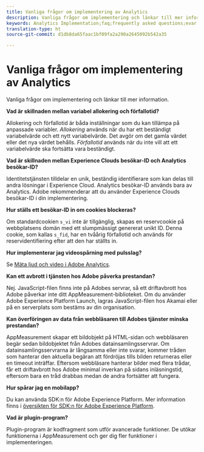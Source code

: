 ```yaml
---
title: Vanliga frågor om implementering av Analytics
description: Vanliga frågor om implementering och länkar till mer information.
keywords: Analytics Implementation;faq;frequently asked questions;evar expiration;custom event visibility;timestamp;visitor id grace period;visitor id;Experience Cloud visitor id;analytics visitor id;dtm;heartbeat;cookies;tracking server;performance;javascript;data collection;s_code version;s_code debug;track link types;track video;track mobile app;first party cookie;ssl certificate;certification expiration;certificate expiration;plugins;data insertion api;500 error;500;Manage user;manage group;users;groups
translation-type: ht
source-git-commit: d1db8da65faac1bf09fa2a290a2645092b542a35

---
```



# Vanliga frågor om implementering av Analytics

Vanliga frågor om implementering och länkar till mer information.

**Vad är skillnaden mellan variabel allokering och förfallotid?**

Allokering och förfallotid är båda inställningar som du kan tillämpa på anpassade variabler. *Allokering* används när du har ett beständigt variabelvärde och ett nytt variabelvärde. Det avgör om det gamla värdet eller det nya värdet behålls. *Förfallotid* används när du inte vill att ett variabelvärde ska fortsätta vara beständigt.

**Vad är skillnaden mellan Experience Clouds besökar-ID och Analytics besökar-ID?**

Identitetstjänsten tilldelar en unik, beständig identifierare som kan delas till andra lösningar i Experience Cloud. Analytics besökar-ID används bara av Analytics. Adobe rekommenderar att du använder Experience Clouds besökar-ID i din implementering.

**Hur ställs ett besökar-ID in om cookies blockeras?**

Om standardcookien `s_vi` inte är tillgänglig, skapas en reservcookie på webbplatsens domän med ett slumpmässigt genererat unikt ID. Denna cookie, som kallas `s_fid`, har en tvåårig förfallotid och används för reservidentifiering efter att den har ställts in.

**Hur implementerar jag videospårning med pulsslag?**

Se [Mäta ljud och video i Adobe Analytics](https://docs.adobe.com/content/help/sv-SE/media-analytics/using/media-overview.html).

**Kan ett avbrott i tjänsten hos Adobe påverka prestandan?**

Nej. JavaScript-filen finns inte på Adobes servrar, så ett driftavbrott hos Adobe påverkar inte ditt AppMeasurement-biblioteket. Om du använder Adobe Experience Platform Launch, lagras JavaScript-filen hos Akamai eller på en serverplats som bestäms av din organisation.

**Kan överföringen av data från webbläsaren till Adobes tjänster minska prestandan?**

AppMeasurement skapar ett bildobjekt på HTML-sidan och webbläsaren begär sedan bildobjektet från Adobes datainsamlingsservrar. Om datainsamlingsservrarna är långsamma eller inte svarar, kommer tråden som hanterar den aktuella begäran att fördröjas tills bilden returneras eller en timeout inträffar. Eftersom webbläsare hanterar bilder med flera trådar, får ett driftavbrott hos Adobe minimal inverkan på sidans inläsningstid, eftersom bara en tråd drabbas medan de andra fortsätter att fungera.

**Hur spårar jag en mobilapp?**

Du kan använda SDK:n för Adobe Experience Platform. Mer information finns i [översikten för SDK:n för Adobe Experience Platform](https://aep-sdks.gitbook.io/docs/).

**Vad är plugin-program?**

Plugin-program är kodfragment som utför avancerade funktioner. De utökar funktionerna i AppMeasurement och ger dig fler funktioner i implementeringen.
